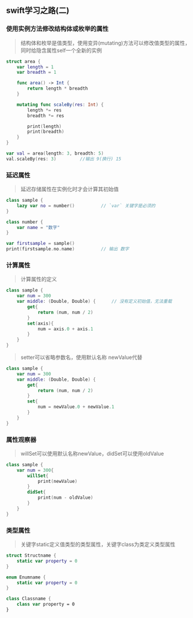 ## swift学习之路(二)

### 使用实例方法修改结构体或枚举的属性

> 结构体和枚举是值类型，使用变异(mutating)方法可以修改值类型的属性，同时给隐含属性self一个全新的实例
```swift
struct area {
    var length = 1
    var breadth = 1

    func area() -> Int {
        return length * breadth
    }

    mutating func scaleBy(res: Int) {
        length *= res
        breadth *= res

        print(length)
        print(breadth)
    }
}

var val = area(length: 3, breadth: 5)
val.scaleBy(res: 3)         //输出 9(换行) 15
```

### 延迟属性

> 延迟存储属性在实例化时才会计算其初始值
```swift
class sample {
    lazy var no = number()          // `var` 关键字是必须的
}

class number {
    var name = "数字"
}

var firstsample = sample()
print(firstsample.no.name)          // 输出 数字 
```

### 计算属性

> 计算属性的定义
```swift
class sample {
    var num = 300
    var middle: (Double, Double) {      // 没有定义初始值，无法重载
        get{
            return (num, num / 2)
        }
        set(axis){
            num = axis.0 + axis.1
        }
    }
}
```

> setter可以省略参数名，使用默认名称 newValue代替
```swift
class sample {
    var num = 300
    var middle: (Double, Double) {
        get{
            return (num, num / 2)
        }
        set{
            num = newValue.0 + newValue.1
        }
    }
}
```

### 属性观察器

> willSet可以使用默认名称newValue，didSet可以使用oldValue
```swift
class sample {
    var num = 300{
        willSet{
            print(newValue)
        }
        didSet{
            print(num - oldValue)
        }
    }
}
```

### 类型属性

> 关键字static定义值类型的类型属性，关键字class为类定义类型属性
```swift
struct Structname {
    static var property = 0
}

enum Enumname {
    static var property = 0
}

class Classname {
    class var property = 0
}
```
